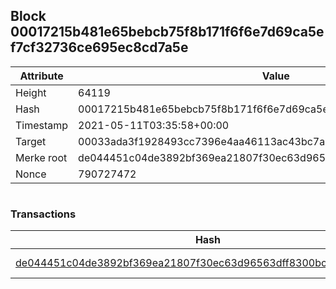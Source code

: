 ## Block 00017215b481e65bebcb75f8b171f6f6e7d69ca5ef7cf32736ce695ec8cd7a5e

Attribute | Value
--- | ---
Height | 64119
Hash | 00017215b481e65bebcb75f8b171f6f6e7d69ca5ef7cf32736ce695ec8cd7a5e
Timestamp | 2021-05-11T03:35:58+00:00
Target | 00033ada3f1928493cc7396e4aa46113ac43bc7ac52aab5d08e3934913716f64
Merke root | de044451c04de3892bf369ea21807f30ec63d96563dff8300bcf89d9c5cff460
Nonce | 790727472

```

```

### Transactions

Hash | Amount
--- | ---
[de044451c04de3892bf369ea21807f30ec63d96563dff8300bcf89d9c5cff460](de044451c04de3892bf369ea21807f30ec63d96563dff8300bcf89d9c5cff460.md) | 10.00000000 SKEPTI 
